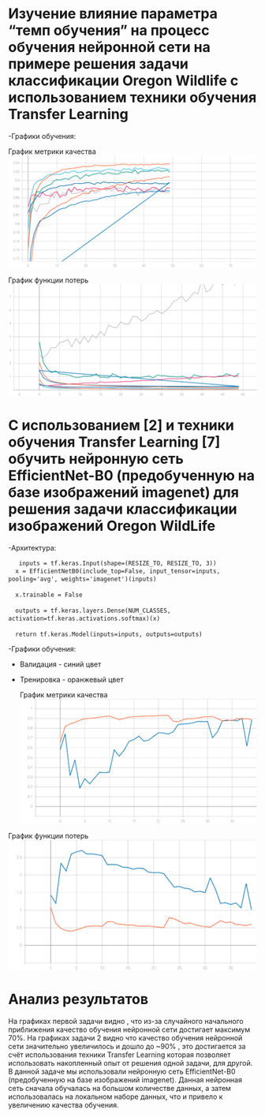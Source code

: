 # Изучение влияние параметра “темп обучения” на процесс обучения нейронной сети на примере решения задачи классификации Oregon Wildlife с использованием техники обучения Transfer Learning

-Графики обучения:
 
   
   График метрики качества
  ![SVG example](./metriks1.svg)
  
  График функции потерь
  ![SVG example](./loss1.svg)


# С использованием [2] и техники обучения Transfer Learning [7] обучить нейронную сеть EfficientNet-B0 (предобученную на базе изображений imagenet) для решения задачи классификации изображений Oregon WildLife
-Архитектура:

```
   inputs = tf.keras.Input(shape=(RESIZE_TO, RESIZE_TO, 3))
  x = EfficientNetB0(include_top=False, input_tensor=inputs, pooling='avg', weights='imagenet')(inputs)
  
  x.trainable = False
  
  outputs = tf.keras.layers.Dense(NUM_CLASSES, activation=tf.keras.activations.softmax)(x)

  return tf.keras.Model(inputs=inputs, outputs=outputs)
```

-Графики обучения:
 - Валидация - синий цвет
 - Тренировка - оранжевый цвет
   
   График метрики качества
  ![SVG example](./epoch_categorical_accuracy_2.svg)
  
  График функции потерь
  ![SVG example](./epoch_loss_2.svg)

 # Анализ результатов
 На графиках первой задачи видно , что из-за случайного начального приближения качество обучения нейронной сети достигает максимум 70%. На графиках задачи 2 видно что качество обучения нейронной сети значительно увеличилось и дошло до ~90% , это достигается за счёт использования техники Transfer Learning которая позволяет использовать накопленный опыт от решения одной задачи, для другой. В данной задаче мы использовали нейронную сеть EfficientNet-B0 (предобученную на базе изображений imagenet). Данная нейронная сеть сначала обучалась на большом количестве данных, а затем использовалась на локальном наборе данных, что и привело к увеличению качества обучения.
